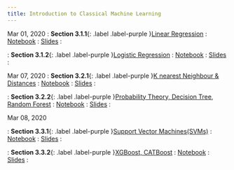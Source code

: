 ```yaml
---
title: Introduction to Classical Machine Learning
---
```


Mar 01, 2020
: **Section 3.1.1**{: .label .label-purple }[Linear Regression]()
: [Notebook](#)
: [Slides](#)
: 

: **Section 3.1.2**{: .label .label-purple }[Logistic Regression]()
: [Notebook](#)
: [Slides](#)
:

Mar 07, 2020
: **Section 3.2.1**{: .label .label-purple }[K nearest Neighbour & Distances](#)
: [Notebook](#)
: [Slides](#)
: 

: **Section 3.2.2**{: .label .label-purple }[Probability Theory, Decision Tree, Random Forest](#)
: [Notebook](#)
: [Slides](#)
: 

Mar 08, 2020

: **Section 3.3.1**{: .label .label-purple }[Support Vector Machines(SVMs)](#)
: [Notebook](#)
: [Slides](#)
: 

: **Section 3.3.2**{: .label .label-purple }[XGBoost, CATBoost](#)
: [Notebook](#)
: [Slides](#)
: 
